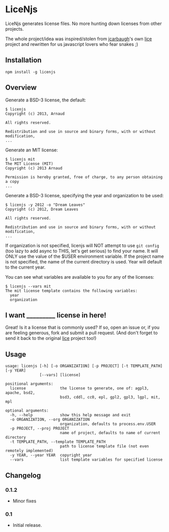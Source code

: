 # LiceNjs

LiceNjs generates license files. No more hunting down licenses from other projects.

The whole project/idea was inspired/stolen from [jcarbaugh](https://github.com/jcarbaugh/)'s own [lice](https://github.com/jcarbaugh/lice) project and rewritten for us javascript lovers who fear snakes ;)

## Installation

    npm install -g licenjs


## Overview

Generate a BSD-3 license, the default:

    $ licenjs
    Copyright (c) 2013, Arnaud

    All rights reserved.

    Redistribution and use in source and binary forms, with or without modification,
    ...

Generate an MIT license:

    $ licenjs mit
    The MIT License (MIT)
    Copyright (c) 2013 Arnaud

    Permission is hereby granted, free of charge, to any person obtaining a copy
    ...

Generate a BSD-3 license, specifying the year and organization to be used:

    $ licenjs -y 2012 -o "Dream Leaves"
    Copyright (c) 2012, Dream Leaves

    All rights reserved.

    Redistribution and use in source and binary forms, with or without modification,
    ...

If organization is not specified, licenjs will NOT attempt to use `git config` (too lazy to add async to THIS, let's get serious) to find your name. It will ONLY use the value of the $USER environment variable. If the project name is not specified, the name of the current directory is used. Year will default to the current year.

You can see what variables are available to you for any of the licenses:

    $ licenjs --vars mit
    The mit license template contains the following variables:
      year
      organization


## I want _________ license in here!

Great! Is it a license that is commonly used? If so, open an issue or, if you are feeling generous, fork and submit a pull request. (And don't forget to send it back to the original [lice](https://github.com/jcarbaugh/lice) project too!)


## Usage

    usage: licenjs [-h] [-o ORGANIZATION] [-p PROJECT] [-t TEMPLATE_PATH] [-y YEAR]
                   [--vars] [license]

    positional arguments:
      license               the license to generate, one of: agpl3, apache, bsd2,
                            bsd3, cddl, cc0, epl, gpl2, gpl3, lgpl, mit, mpl

    optional arguments:
      -h, --help            show this help message and exit
      -o ORGANIZATION, --org ORGANIZATION
                            organization, defaults to process.env.USER
      -p PROJECT, --proj PROJECT
                            name of project, defaults to name of current directory
      -t TEMPLATE_PATH, --template TEMPLATE_PATH
                            path to license template file (not even remotely implemented)
      -y YEAR, --year YEAR  copyright year
      --vars                list template variables for specified license


## Changelog


### 0.1.2

* Minor fixes

### 0.1

* Initial release.
